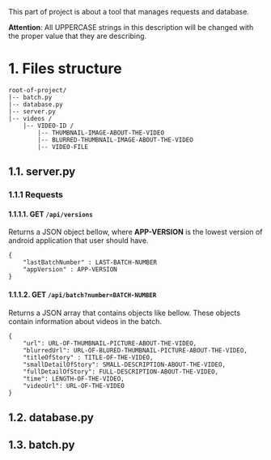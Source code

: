 
This part of project is about a tool that manages requests and database.

**Attention**: All UPPERCASE strings in this description will be changed with the proper value that they are describing.

# 1. Files structure

```
root-of-project/
|-- batch.py
|-- database.py
|-- server.py
|-- videos /
    |-- VIDEO-ID /
        |-- THUMBNAIL-IMAGE-ABOUT-THE-VIDEO
        |-- BLURRED-THUMBNAIL-IMAGE-ABOUT-THE-VIDEO
        |-- VIDEO-FILE
```

## 1.1. server.py

### 1.1.1 Requests

#### 1.1.1.1. GET `/api/versions`

Returns a JSON object bellow, where **APP-VERSION** is the lowest version of android application that user should have.

```
{
    "lastBatchNumber" : LAST-BATCH-NUMBER
    "appVersion" : APP-VERSION
}
```

#### 1.1.1.2. GET `/api/batch?number=BATCH-NUMBER`

Returns a JSON array that contains objects like bellow. These objects contain information about videos in the batch.  

```
{
    "url": URL-OF-THUMBNAIL-PICTURE-ABOUT-THE-VIDEO,
    "blurredUrl": URL-OF-BLURED-THUMBNAIL-PICTURE-ABOUT-THE-VIDEO,
    "titleOfStory" : TITLE-OF-THE-VIDEO,
    "smallDetailOfStory": SMALL-DESCRIPTION-ABOUT-THE-VIDEO,
    "fullDetailOfStory": FULL-DESCRIPTION-ABOUT-THE-VIDEO,
    "time": LENGTH-OF-THE-VIDEO,
    "videoUrl": URL-OF-THE-VIDEO
}
```

## 1.2. database.py

## 1.3. batch.py
